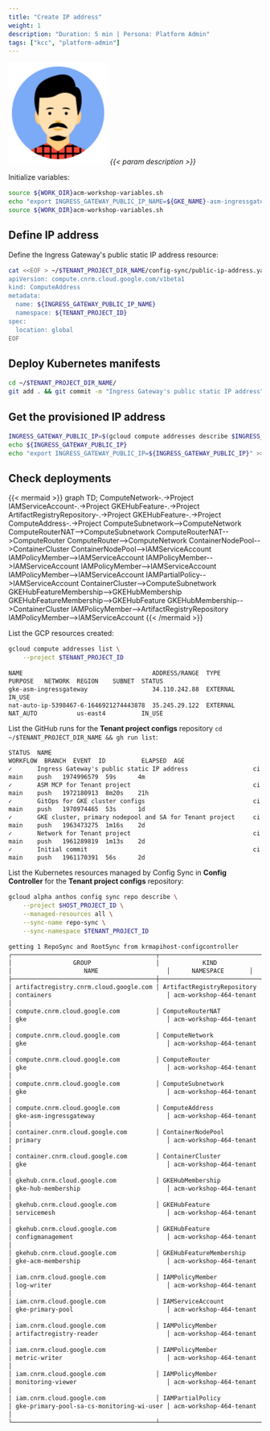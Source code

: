 ```yaml
---
title: "Create IP address"
weight: 1
description: "Duration: 5 min | Persona: Platform Admin"
tags: ["kcc", "platform-admin"]
---
```

![Platform Admin](/images/platform-admin.png)
_{{< param description >}}_

Initialize variables:
```Bash
source ${WORK_DIR}acm-workshop-variables.sh
echo "export INGRESS_GATEWAY_PUBLIC_IP_NAME=${GKE_NAME}-asm-ingressgateway" >> ${WORK_DIR}acm-workshop-variables.sh
source ${WORK_DIR}acm-workshop-variables.sh
```

## Define IP address

Define the Ingress Gateway's public static IP address resource:
```Bash
cat <<EOF > ~/$TENANT_PROJECT_DIR_NAME/config-sync/public-ip-address.yaml
apiVersion: compute.cnrm.cloud.google.com/v1beta1
kind: ComputeAddress
metadata:
  name: ${INGRESS_GATEWAY_PUBLIC_IP_NAME}
  namespace: ${TENANT_PROJECT_ID}
spec:
  location: global
EOF
```

## Deploy Kubernetes manifests

```Bash
cd ~/$TENANT_PROJECT_DIR_NAME/
git add . && git commit -m "Ingress Gateway's public static IP address" && git push origin main
```

## Get the provisioned IP address

```Bash
INGRESS_GATEWAY_PUBLIC_IP=$(gcloud compute addresses describe $INGRESS_GATEWAY_PUBLIC_IP_NAME --global --project ${TENANT_PROJECT_ID} --format "value(address)")
echo ${INGRESS_GATEWAY_PUBLIC_IP}
echo "export INGRESS_GATEWAY_PUBLIC_IP=${INGRESS_GATEWAY_PUBLIC_IP}" >> ${WORK_DIR}acm-workshop-variables.sh
```

## Check deployments

{{< mermaid >}}
graph TD;
  ComputeNetwork-.->Project
  IAMServiceAccount-.->Project
  GKEHubFeature-.->Project
  ArtifactRegistryRepository-.->Project
  GKEHubFeature-.->Project
  ComputeAddress-.->Project
  ComputeSubnetwork-->ComputeNetwork
  ComputeRouterNAT-->ComputeSubnetwork
  ComputeRouterNAT-->ComputeRouter
  ComputeRouter-->ComputeNetwork
  ContainerNodePool-->ContainerCluster
  ContainerNodePool-->IAMServiceAccount
  IAMPolicyMember-->IAMServiceAccount
  IAMPolicyMember-->IAMServiceAccount
  IAMPolicyMember-->IAMServiceAccount
  IAMPolicyMember-->IAMServiceAccount
  IAMPartialPolicy-->IAMServiceAccount
  ContainerCluster-->ComputeSubnetwork
  GKEHubFeatureMembership-->GKEHubMembership
  GKEHubFeatureMembership-->GKEHubFeature
  GKEHubMembership-->ContainerCluster
  IAMPolicyMember-->ArtifactRegistryRepository
  IAMPolicyMember-->IAMServiceAccount
{{< /mermaid >}}

List the GCP resources created:
```Bash
gcloud compute addresses list \
    --project $TENANT_PROJECT_ID
```
```Plaintext
NAME                                    ADDRESS/RANGE  TYPE      PURPOSE   NETWORK  REGION    SUBNET  STATUS
gke-asm-ingressgateway                  34.110.242.88  EXTERNAL                                       IN_USE
nat-auto-ip-5398467-6-1646921274443878  35.245.29.122  EXTERNAL  NAT_AUTO           us-east4          IN_USE
```

List the GitHub runs for the **Tenant project configs** repository `cd ~/$TENANT_PROJECT_DIR_NAME && gh run list`:
```Plaintext
STATUS  NAME                                                        WORKFLOW  BRANCH  EVENT  ID          ELAPSED  AGE
✓       Ingress Gateway's public static IP address                  ci        main    push   1974996579  59s      4m
✓       ASM MCP for Tenant project                                  ci        main    push   1972180913  8m20s    21h
✓       GitOps for GKE cluster configs                              ci        main    push   1970974465  53s      1d
✓       GKE cluster, primary nodepool and SA for Tenant project     ci        main    push   1963473275  1m16s    2d
✓       Network for Tenant project                                  ci        main    push   1961289819  1m13s    2d
✓       Initial commit                                              ci        main    push   1961170391  56s      2d
```

List the Kubernetes resources managed by Config Sync in **Config Controller** for the **Tenant project configs** repository:
```Bash
gcloud alpha anthos config sync repo describe \
    --project $HOST_PROJECT_ID \
    --managed-resources all \
    --sync-name repo-sync \
    --sync-namespace $TENANT_PROJECT_ID
```
```Plaintext
getting 1 RepoSync and RootSync from krmapihost-configcontroller
┌────────────────────────────────────────┬────────────────────────────┬───────────────────────────────────────────┬──────────────────────┐
│                 GROUP                  │            KIND            │                    NAME                   │      NAMESPACE       │
├────────────────────────────────────────┼────────────────────────────┼───────────────────────────────────────────┼──────────────────────┤
│ artifactregistry.cnrm.cloud.google.com │ ArtifactRegistryRepository │ containers                                │ acm-workshop-464-tenant │
│ compute.cnrm.cloud.google.com          │ ComputeRouterNAT           │ gke                                       │ acm-workshop-464-tenant │
│ compute.cnrm.cloud.google.com          │ ComputeNetwork             │ gke                                       │ acm-workshop-464-tenant │
│ compute.cnrm.cloud.google.com          │ ComputeRouter              │ gke                                       │ acm-workshop-464-tenant │
│ compute.cnrm.cloud.google.com          │ ComputeSubnetwork          │ gke                                       │ acm-workshop-464-tenant │
│ compute.cnrm.cloud.google.com          │ ComputeAddress             │ gke-asm-ingressgateway                    │ acm-workshop-464-tenant │
│ container.cnrm.cloud.google.com        │ ContainerNodePool          │ primary                                   │ acm-workshop-464-tenant │
│ container.cnrm.cloud.google.com        │ ContainerCluster           │ gke                                       │ acm-workshop-464-tenant │
│ gkehub.cnrm.cloud.google.com           │ GKEHubMembership           │ gke-hub-membership                        │ acm-workshop-464-tenant │
│ gkehub.cnrm.cloud.google.com           │ GKEHubFeature              │ servicemesh                               │ acm-workshop-464-tenant │
│ gkehub.cnrm.cloud.google.com           │ GKEHubFeature              │ configmanagement                          │ acm-workshop-464-tenant │
│ gkehub.cnrm.cloud.google.com           │ GKEHubFeatureMembership    │ gke-acm-membership                        │ acm-workshop-464-tenant │
│ iam.cnrm.cloud.google.com              │ IAMPolicyMember            │ log-writer                                │ acm-workshop-464-tenant │
│ iam.cnrm.cloud.google.com              │ IAMServiceAccount          │ gke-primary-pool                          │ acm-workshop-464-tenant │
│ iam.cnrm.cloud.google.com              │ IAMPolicyMember            │ artifactregistry-reader                   │ acm-workshop-464-tenant │
│ iam.cnrm.cloud.google.com              │ IAMPolicyMember            │ metric-writer                             │ acm-workshop-464-tenant │
│ iam.cnrm.cloud.google.com              │ IAMPolicyMember            │ monitoring-viewer                         │ acm-workshop-464-tenant │
│ iam.cnrm.cloud.google.com              │ IAMPartialPolicy           │ gke-primary-pool-sa-cs-monitoring-wi-user │ acm-workshop-464-tenant │
└────────────────────────────────────────┴────────────────────────────┴───────────────────────────────────────────┴──────────────────────┘
```
